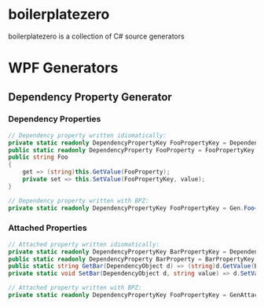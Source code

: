 # boilerplatezero
boilerplatezero is a collection of C# source generators

# WPF Generators
## Dependency Property Generator
### Dependency Properties
```csharp
// Dependency property written idiomatically:
private static readonly DependencyPropertyKey FooPropertyKey = DependencyProperty.RegisterReadOnly(nameof(Foo), typeof(string), typeof(MyClass), null);
public static readonly DependencyProperty FooProperty = FooPropertyKey.DependencyPropety;
public string Foo
{
    get => (string)this.GetValue(FooProperty);
    private set => this.SetValue(FooPropertyKey, value);
}

// Dependency property written with BPZ:
private static readonly DependencyPropertyKey FooPropertyKey = Gen.Foo<string>();
```
### Attached Properties
```csharp
// Attached property written idiomatically:
private static readonly DependencyPropertyKey BarPropertyKey = DependencyProperty.RegisterAttachedReadOnly("Bar"), typeof(string), typeof(MyClass), null);
public static readonly DependencyProperty BarProperty = BarPropertyKey.DependencyPropety;
public static string GetBar(DependencyObject d) => (string)d.GetValue(BarProperty);
private static void SetBar(DependencyObject d, string value) => d.SetValue(BarPropertyKey, value);

// Attached property written with BPZ:
private static readonly DependencyPropertyKey FooPropertyKey = GenAttached.Bar<string>();
```
